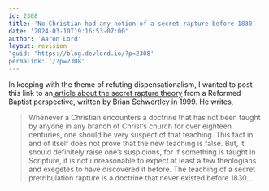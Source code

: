 ```yaml
---
id: 2308
title: 'No Christian had any notion of a secret rapture before 1830'
date: '2024-03-10T19:16:53-07:00'
author: 'Aaron Lord'
layout: revision
"guid: 'https://blog.devlord.io/?p=2308'
permalink: '/?p=2308'
---
```


In keeping with the theme of refuting dispensationalism, I wanted to post this link to an<a href="http://www.graceonlinelibrary.org/eschatology/is-the-pretribulation-rapture-biblical-by-brian-schwertley/"> article about the secret rapture theory</a> from a Reformed Baptist perspective, written by Brian Schwertley in 1999. He writes,
<blockquote>Whenever a Christian encounters a doctrine that has not been taught by anyone in any branch of Christ’s church for over eighteen centuries, one should be very suspect of that teaching. This fact in and of itself does not prove that the new teaching is false. But, it should definitely raise one’s suspicions, for if something is taught in Scripture, it is not unreasonable to expect at least a few theologians and exegetes to have discovered it before. The teaching of a secret pretribulation rapture is a doctrine that never existed before 1830...</blockquote>
<div class="blogger-post-footer"></div>
